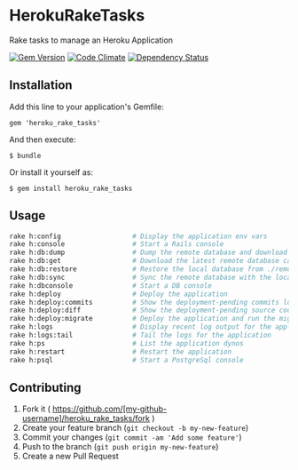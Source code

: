 # HerokuRakeTasks

Rake tasks to manage an Heroku Application

[![Gem Version](http://img.shields.io/gem/v/heroku_rake_tasks.svg)][gem]
[![Code Climate](http://img.shields.io/codeclimate/github/bencolon/heroku_rake_tasks.svg)][codeclimate]
[![Dependency Status](http://img.shields.io/gemnasium/bencolon/heroku_rake_tasks.svg)][gemnasium]

[gem]: https://rubygems.org/gems/heroku_rake_tasks
[codeclimate]: https://codeclimate.com/github/bencolon/heroku_rake_tasks
[gemnasium]: https://gemnasium.com/bencolon/heroku_rake_tasks

## Installation

Add this line to your application's Gemfile:

    gem 'heroku_rake_tasks'

And then execute:

    $ bundle

Or install it yourself as:

    $ gem install heroku_rake_tasks

## Usage

```bash
rake h:config                  # Display the application env vars
rake h:console                 # Start a Rails console
rake h:db:dump                 # Dump the remote database and download it to ./remote.dump
rake h:db:get                  # Download the latest remote database capture to ./remote.dump
rake h:db:restore              # Restore the local database from ./remote.dump
rake h:db:sync                 # Sync the remote database with the local one
rake h:dbconsole               # Start a DB console
rake h:deploy                  # Deploy the application
rake h:deploy:commits          # Show the deployment-pending commits log
rake h:deploy:diff             # Show the deployment-pending source code changes
rake h:deploy:migrate          # Deploy the application and run the migration(s)
rake h:logs                    # Display recent log output for the application
rake h:logs:tail               # Tail the logs for the application
rake h:ps                      # List the application dynos
rake h:restart                 # Restart the application
rake h:psql                    # Start a PostgreSql console
```

## Contributing

1. Fork it ( https://github.com/[my-github-username]/heroku_rake_tasks/fork )
2. Create your feature branch (`git checkout -b my-new-feature`)
3. Commit your changes (`git commit -am 'Add some feature'`)
4. Push to the branch (`git push origin my-new-feature`)
5. Create a new Pull Request

